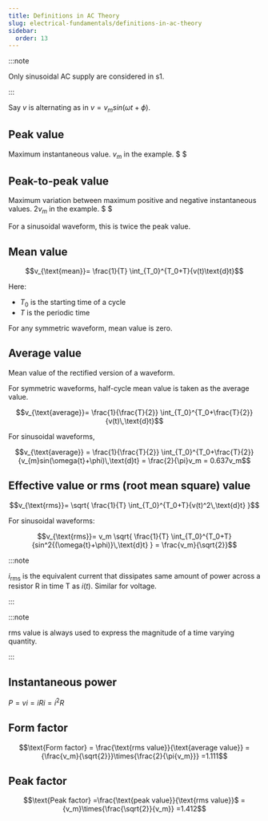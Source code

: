 ```yaml
---
title: Definitions in AC Theory
slug: electrical-fundamentals/definitions-in-ac-theory
sidebar:
  order: 13
---
```


:::note

Only sinusoidal AC supply are considered in s1.

:::

Say $v$ is alternating as in $v=v_{m}sin(\omega{t}+\phi)$.

## Peak value

Maximum instantaneous value. $v_m$ in the example. $ $

## Peak-to-peak value

Maximum variation between maximum positive and negative instantaneous values.
$2v_m$ in the example. $ $

For a sinusoidal waveform, this is twice the peak value.

## Mean value

```math
v_{\text{mean}}=
\frac{1}{T}
\int_{T_0}^{T_0+T}{v(t)\text{d}t}
```

Here:

- $T_0$ is the starting time of a cycle
- $T$ is the periodic time

For any symmetric waveform, mean value is zero.

## Average value

Mean value of the rectified version of a waveform.

For symmetric waveforms, half-cycle mean value is taken as the average value.

```math
v_{\text{average}}=
\frac{1}{\frac{T}{2}}
\int_{T_0}^{T_0+\frac{T}{2}}{v(t)\,\text{d}t}
```

For sinusoidal waveforms,

```math
v_{\text{average}}
=
\frac{1}{\frac{T}{2}}
\int_{T_0}^{T_0+\frac{T}{2}}{v_{m}sin(\omega{t}+\phi)\,\text{d}t}
=
\frac{2}{\pi}v_m
=
0.637v_m
```

## Effective value or rms (root mean square) value

```math
v_{\text{rms}}=
\sqrt{
\frac{1}{T}
\int_{T_0}^{T_0+T}{v(t)^2\,\text{d}t}
}
```

For sinusoidal waveforms:

```math
v_{\text{rms}}=
v_m
\sqrt{
\frac{1}{T}
\int_{T_0}^{T_0+T}{sin^2{(\omega{t}+\phi)}\,\text{d}t}
}
=
\frac{v_m}{\sqrt{2}}
```

:::note

$i_{\text{rms}}$ is the equivalent current that dissipates same amount of power
across a resistor R in time T as $i(t)$. Similar for voltage.

:::

:::note

rms value is always used to express the magnitude of a time varying quantity.

:::

## Instantaneous power

$P=vi=iRi=i^2R$

## Form factor

```math
\text{Form factor}
=
\frac{\text{rms value}}{\text{average value}}
=
{\frac{v_m}{\sqrt{2}}}\times{\frac{2}{\pi{v_m}}}
=1.111
```

## Peak factor

```math
\text{Peak factor}
=\frac{\text{peak value}}{\text{rms value}}$
={v_m}\times{\frac{\sqrt{2}}{v_m}}
=1.412
```
